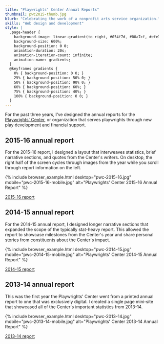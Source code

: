 ```yaml
---
title: "Playwrights' Center Annual Reports"
thumbnail: pwc2015-thumb.jpg
blurb: "Celebrating the work of a nonprofit arts service organization."
skills: "Web design and development"
style: |
  .page-header {
    background-image: linear-gradient(to right, #054f7d, #00a7cf, #efe348, #861a54, #054f7d) !important;
    background-size: 600%;    
    background-position: 0 0;
    animation-duration: 20s;
    animation-iteration-count: infinite;
    animation-name: gradients;
  }
  @keyframes gradients {
    0% { background-position: 0 0; }
    25% { background-position: 50% 0; }
    50% { background-position: 90% 0; }
    60% { background-position: 60%; }
    75% { background-position: 40%; }
    100% { background-position: 0 0; }
  }
---
```

For the past three years, I've designed the annual reports for the [Playwrights' Center][pwc], or organization that serves playwrights through new play development and financial support. 

## 2015-16 annual report

For the 2015-16 report, I designed a layout that interweaves statistics, brief narrative sections, and quotes from the Center's writers. On desktop, the right half of the screen cycles through images from the year while you scroll through report information on the left.

{% include browser_example.html desktop="pwc-2015-16.jpg" mobile="pwc-2015-16-mobile.jpg" alt="Playwrights' Center 2015-16 Annual Report" %}

<a href="https://pwcenter.org/annual-report/2015-16" class="button">2015-16 report</a>

## 2014-15 annual report

For the 2014-15 annual report, I designed longer narrative sections that expanded the scope of the typically stat-heavy report. This allowed the report to showcase milestones from the Center's year and share personal stories from constituents about the Center's impact.

{% include browser_example.html desktop="pwc-2014-15.jpg" mobile="pwc-2014-15-mobile.jpg" alt="Playwrights' Center 2014-15 Annual Report" %}

<a href="https://pwcenter.org/annual-report/2014-15" class="button">2014-15 report</a>

## 2013-14 annual report

This was the first year the Playwrights' Center went from a printed annual report to one that was exclusively digital. I created a single page mini-site that showcased all of the Center's important statistics from 2013-14.

{% include browser_example.html desktop="pwc-2013-14.jpg" mobile="pwc-2013-14-mobile.jpg" alt="Playwrights' Center 2013-14 Annual Report" %}

<a href="https://pwcenter.org/annual-report/2013-14" class="button">2013-14 report</a>

[pwc]: https://pwcenter.org